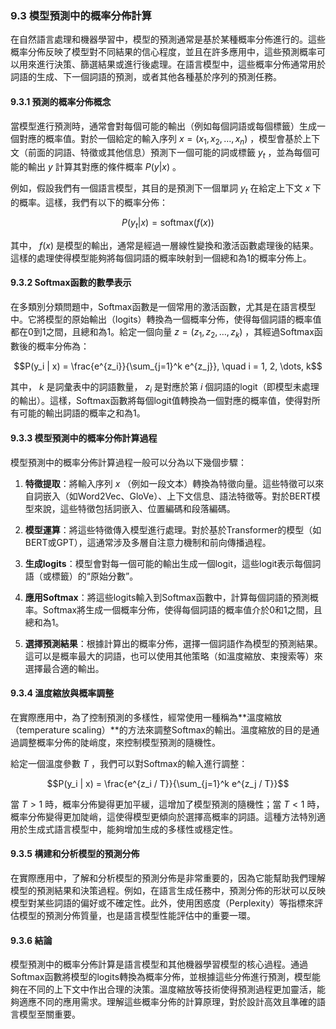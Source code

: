### **9.3 模型預測中的概率分佈計算**

在自然語言處理和機器學習中，模型的預測通常是基於某種概率分佈進行的。這些概率分佈反映了模型對不同結果的信心程度，並且在許多應用中，這些預測概率可以用來進行決策、篩選結果或進行後處理。在語言模型中，這些概率分佈通常用於詞語的生成、下一個詞語的預測，或者其他各種基於序列的預測任務。

#### **9.3.1 預測的概率分佈概念**

當模型進行預測時，通常會對每個可能的輸出（例如每個詞語或每個標籤）生成一個對應的概率值。對於一個給定的輸入序列  $`x = (x_1, x_2, \dots, x_n)`$ ，模型會基於上下文（前面的詞語、特徵或其他信息）預測下一個可能的詞或標籤  $`y_t`$ ，並為每個可能的輸出  $`y`$  計算其對應的條件概率  $`P(y|x)`$ 。

例如，假設我們有一個語言模型，其目的是預測下一個單詞  $`y_t`$  在給定上下文  $`x`$  下的概率。這樣，我們有以下的概率分佈：


```math
P(y_t | x) = \text{softmax}(f(x))
```


其中， $`f(x)`$  是模型的輸出，通常是經過一層線性變換和激活函數處理後的結果。這樣的處理使得模型能夠將每個詞語的概率映射到一個總和為1的概率分佈上。

#### **9.3.2 Softmax函數的數學表示**

在多類別分類問題中，Softmax函數是一個常用的激活函數，尤其是在語言模型中。它將模型的原始輸出（logits）轉換為一個概率分佈，使得每個詞語的概率值都在0到1之間，且總和為1。給定一個向量  $`z = (z_1, z_2, \dots, z_k)`$ ，其經過Softmax函數後的概率分佈為：


```math
P(y_i | x) = \frac{e^{z_i}}{\sum_{j=1}^k e^{z_j}}, \quad i = 1, 2, \dots, k
```


其中， $`k`$  是詞彙表中的詞語數量， $`z_i`$  是對應於第  $`i`$  個詞語的logit（即模型未處理的輸出）。這樣，Softmax函數將每個logit值轉換為一個對應的概率值，使得對所有可能的輸出詞語的概率之和為1。

#### **9.3.3 模型預測中的概率分佈計算過程**

模型預測中的概率分佈計算過程一般可以分為以下幾個步驟：

1. **特徵提取**：將輸入序列  $`x`$ （例如一段文本）轉換為特徵向量。這些特徵可以來自詞嵌入（如Word2Vec、GloVe）、上下文信息、語法特徵等。對於BERT模型來說，這些特徵包括詞嵌入、位置編碼和段落編碼。

2. **模型運算**：將這些特徵傳入模型進行處理。對於基於Transformer的模型（如BERT或GPT），這通常涉及多層自注意力機制和前向傳播過程。

3. **生成logits**：模型會對每一個可能的輸出生成一個logit，這些logit表示每個詞語（或標籤）的“原始分數”。

4. **應用Softmax**：將這些logits輸入到Softmax函數中，計算每個詞語的預測概率。Softmax將生成一個概率分佈，使得每個詞語的概率值介於0和1之間，且總和為1。

5. **選擇預測結果**：根據計算出的概率分佈，選擇一個詞語作為模型的預測結果。這可以是概率最大的詞語，也可以使用其他策略（如溫度縮放、束搜索等）來選擇最合適的輸出。

#### **9.3.4 溫度縮放與概率調整**

在實際應用中，為了控制預測的多樣性，經常使用一種稱為**溫度縮放（temperature scaling）**的方法來調整Softmax的輸出。溫度縮放的目的是通過調整概率分佈的陡峭度，來控制模型預測的隨機性。

給定一個溫度參數  $`T`$ ，我們可以對Softmax的輸入進行調整：


```math
P(y_i | x) = \frac{e^{z_i / T}}{\sum_{j=1}^k e^{z_j / T}}
```


當  $`T > 1`$  時，概率分佈變得更加平緩，這增加了模型預測的隨機性；當  $`T < 1`$  時，概率分佈變得更加陡峭，這使得模型更傾向於選擇高概率的詞語。這種方法特別適用於生成式語言模型中，能夠增加生成的多樣性或穩定性。

#### **9.3.5 構建和分析模型的預測分佈**

在實際應用中，了解和分析模型的預測分佈是非常重要的，因為它能幫助我們理解模型的預測結果和決策過程。例如，在語言生成任務中，預測分佈的形狀可以反映模型對某些詞語的偏好或不確定性。此外，使用困惑度（Perplexity）等指標來評估模型的預測分佈質量，也是語言模型性能評估中的重要一環。

#### **9.3.6 結論**

模型預測中的概率分佈計算是語言模型和其他機器學習模型的核心過程。通過Softmax函數將模型的logits轉換為概率分佈，並根據這些分佈進行預測，模型能夠在不同的上下文中作出合理的決策。溫度縮放等技術使得預測過程更加靈活，能夠適應不同的應用需求。理解這些概率分佈的計算原理，對於設計高效且準確的語言模型至關重要。